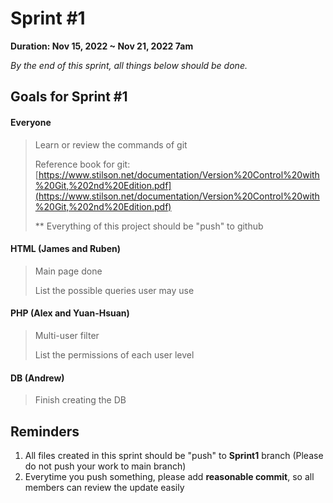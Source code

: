 # Sprint #1

**Duration: Nov 15, 2022 ~ Nov 21, 2022 7am** 

*By the end of this sprint, all things below should be done.*

## Goals for Sprint #1

#### Everyone

> Learn or review the commands of git
>
> Reference book for git: [https://www.stilson.net/documentation/Version%20Control%20with%20Git,%202nd%20Edition.pdf](https://www.stilson.net/documentation/Version%20Control%20with%20Git,%202nd%20Edition.pdf)
>
> ** Everything of this project should be "push" to github

#### HTML (James and Ruben)

> Main page done
>
> List the possible queries user may use

#### PHP (Alex and Yuan-Hsuan)

> Multi-user filter
>
> List the permissions of each user level

#### DB (Andrew)

> Finish creating the DB

## Reminders

1. All files created in this sprint should be "push" to **Sprint1** branch (Please do not push your work to main branch)
2. Everytime you push something, please add **reasonable commit**, so all members can review the update easily
